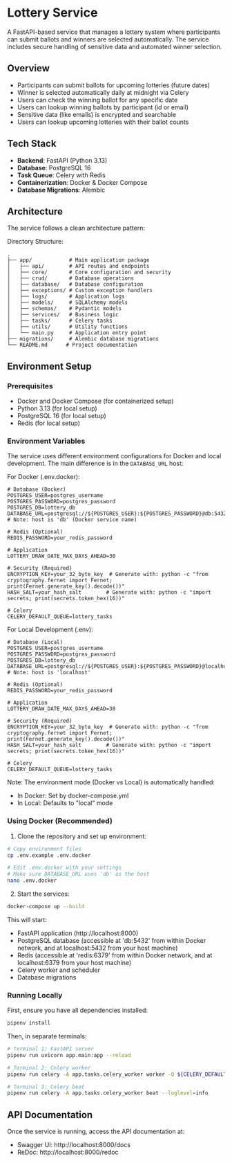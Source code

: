 # Lottery Service

A FastAPI-based service that manages a lottery system where participants can submit ballots and winners are selected automatically. The service includes secure handling of sensitive data and automated winner selection.

## Overview

- Participants can submit ballots for upcoming lotteries (future dates)
- Winner is selected automatically daily at midnight via Celery
- Users can check the winning ballot for any specific date
- Users can lookup winning ballots by participant (id or email)
- Sensitive data (like emails) is encrypted and searchable
- Users can lookup upcoming lotteries with their ballot counts

## Tech Stack

- **Backend**: FastAPI (Python 3.13)
- **Database**: PostgreSQL 16
- **Task Queue**: Celery with Redis
- **Containerization**: Docker & Docker Compose
- **Database Migrations**: Alembic

## Architecture

The service follows a clean architecture pattern:

Directory Structure:
```
.
├── app/            # Main application package
│   ├── api/        # API routes and endpoints
│   ├── core/       # Core configuration and security
│   ├── crud/       # Database operations
│   ├── database/   # Database configuration
│   ├── exceptions/ # Custom exception handlers
│   ├── logs/       # Application logs
│   ├── models/     # SQLAlchemy models
│   ├── schemas/    # Pydantic models
│   ├── services/   # Business logic
│   ├── tasks/      # Celery tasks
│   ├── utils/      # Utility functions
│   └── main.py     # Application entry point
├── migrations/     # Alembic database migrations
└── README.md      # Project documentation
```

## Environment Setup

### Prerequisites

- Docker and Docker Compose (for containerized setup)
- Python 3.13 (for local setup)
- PostgreSQL 16 (for local setup)
- Redis (for local setup)

### Environment Variables

The service uses different environment configurations for Docker and local development. The main difference is in the `DATABASE_URL` host:

For Docker (.env.docker):
```env
# Database (Docker)
POSTGRES_USER=postgres_username
POSTGRES_PASSWORD=postgres_password
POSTGRES_DB=lottery_db
DATABASE_URL=postgresql://${POSTGRES_USER}:${POSTGRES_PASSWORD}@db:5432/${POSTGRES_DB}  # Note: host is 'db' (Docker service name)

# Redis (Optional)
REDIS_PASSWORD=your_redis_password

# Application
LOTTERY_DRAW_DATE_MAX_DAYS_AHEAD=30

# Security (Required)
ENCRYPTION_KEY=your_32_byte_key  # Generate with: python -c "from cryptography.fernet import Fernet; print(Fernet.generate_key().decode())"
HASH_SALT=your_hash_salt        # Generate with: python -c "import secrets; print(secrets.token_hex(16))"

# Celery
CELERY_DEFAULT_QUEUE=lottery_tasks
```

For Local Development (.env):
```env
# Database (Local)
POSTGRES_USER=postgres_username
POSTGRES_PASSWORD=postgres_password
POSTGRES_DB=lottery_db
DATABASE_URL=postgresql://${POSTGRES_USER}:${POSTGRES_PASSWORD}@localhost:5432/${POSTGRES_DB}  # Note: host is 'localhost'

# Redis (Optional)
REDIS_PASSWORD=your_redis_password

# Application
LOTTERY_DRAW_DATE_MAX_DAYS_AHEAD=30

# Security (Required)
ENCRYPTION_KEY=your_32_byte_key  # Generate with: python -c "from cryptography.fernet import Fernet; print(Fernet.generate_key().decode())"
HASH_SALT=your_hash_salt        # Generate with: python -c "import secrets; print(secrets.token_hex(16))"

# Celery
CELERY_DEFAULT_QUEUE=lottery_tasks
```

Note: The environment mode (Docker vs Local) is automatically handled:
- In Docker: Set by docker-compose.yml
- In Local: Defaults to "local" mode

### Using Docker (Recommended)

1. Clone the repository and set up environment:
```bash
# Copy environment files
cp .env.example .env.docker

# Edit .env.docker with your settings
# Make sure DATABASE_URL uses 'db' as the host
nano .env.docker
```

2. Start the services:
```bash
docker-compose up --build
```

This will start:
- FastAPI application (http://localhost:8000)
- PostgreSQL database (accessible at 'db:5432' from within Docker network, and at localhost:5432 from your host machine)
- Redis (accessible at 'redis:6379' from within Docker network, and at localhost:6379 from your host machine)
- Celery worker and scheduler
- Database migrations

### Running Locally

First, ensure you have all dependencies installed:
```bash
pipenv install
```

Then, in separate terminals:

```bash
# Terminal 1: FastAPI server
pipenv run uvicorn app.main:app --reload

# Terminal 2: Celery worker
pipenv run celery -A app.tasks.celery_worker worker -Q ${CELERY_DEFAULT_QUEUE} --loglevel=info

# Terminal 3: Celery beat
pipenv run celery -A app.tasks.celery_worker beat --loglevel=info
```

## API Documentation

Once the service is running, access the API documentation at:
- Swagger UI: http://localhost:8000/docs
- ReDoc: http://localhost:8000/redoc 